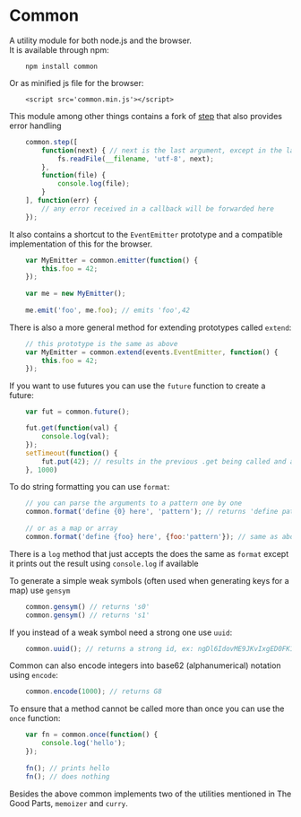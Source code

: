# Common
A utility module for both node.js and the browser.  
It is available through npm:

	    npm install common

Or as minified js file for the browser:

		<script src='common.min.js'></script>

This module among other things contains a fork of [step](https://github.com/creationix/step) that also provides error handling

``` js
	common.step([
		function(next) { // next is the last argument, except in the last handler
			fs.readFile(__filename, 'utf-8', next);
		},
		function(file) {
			console.log(file);
		}
	], function(err) {
		// any error received in a callback will be forwarded here
	});
```

It also contains a shortcut to the `EventEmitter` prototype and a compatible implementation of this for the browser.

``` js
	var MyEmitter = common.emitter(function() {
		this.foo = 42;
	});
	
	var me = new MyEmitter();
	
	me.emit('foo', me.foo); // emits 'foo',42
```

There is also a more general method for extending prototypes called `extend`:

``` js
	// this prototype is the same as above
	var MyEmitter = common.extend(events.EventEmitter, function() {
		this.foo = 42;
	});
```

If you want to use futures you can use the `future` function to create a future:

``` js
	var fut = common.future();

	fut.get(function(val) {
		console.log(val);
	});
	setTimeout(function() {
		fut.put(42); // results in the previous .get being called and all future .get's will be called synchroniously
	}, 1000)
```

To do string formatting you can use `format`:

``` js
	// you can parse the arguments to a pattern one by one
	common.format('define {0} here', 'pattern'); // returns 'define pattern here'
	
	// or as a map or array
	common.format('define {foo} here', {foo:'pattern'}); // same as above
```
There is a `log` method that just accepts the does the same as `format` except it prints out the result using `console.log` if available

To generate a simple weak symbols (often used when generating keys for a map) use `gensym`

``` js
	common.gensym() // returns 's0'
	common.gensym() // returns 's1'
```

If you instead of a weak symbol need a strong one use `uuid`:

``` js
	common.uuid(); // returns a strong id, ex: ngDl6IdovME9JKvIxgED0FK1kzURxfZaCq48-0
```

Common can also encode integers into base62 (alphanumerical) notation using `encode`:

``` js
	common.encode(1000); // returns G8
```

To ensure that a method cannot be called more than once you can use the `once` function:

``` js
	var fn = common.once(function() {
		console.log('hello');
	});
	
	fn(); // prints hello
	fn(); // does nothing
```

Besides the above common implements two of the utilities mentioned in The Good Parts, `memoizer` and `curry`.  
